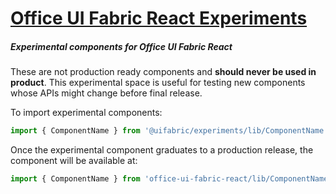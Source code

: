 # [Office UI Fabric React Experiments](http://dev.microsoft.com/fabric)

##### Experimental components for Office UI Fabric React

These are not production ready components and __should never be used in product__. This experimental space is useful for testing new components whose APIs might change before final release.

To import experimental components:

```js
import { ComponentName } from '@uifabric/experiments/lib/ComponentName';
```

Once the experimental component graduates to a production release, the component will be available at:

```js
import { ComponentName } from 'office-ui-fabric-react/lib/ComponentName';
```
